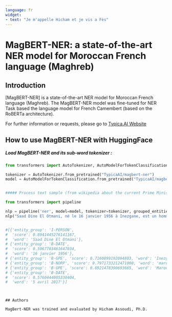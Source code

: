 ```yaml
---
language: fr
widget:
- text: "Je m'appelle Hicham et je vis a Fès"
---
```


# MagBERT-NER: a state-of-the-art NER model for Moroccan French language (Maghreb)

## Introduction

[MagBERT-NER] is a state-of-the-art NER model for Moroccan French language (Maghreb). The MagBERT-NER model was fine-tuned for NER Task based the language model for French Camembert (based on the RoBERTa architecture).

For further information or requests, please go to [Typica.AI Website](https://typicasoft.io/)

## How to use MagBERT-NER with HuggingFace

##### Load MagBERT-NER and its sub-word tokenizer :
```python
from transformers import AutoTokenizer, AutoModelForTokenClassification

tokenizer = AutoTokenizer.from_pretrained("TypicaAI/magbert-ner")
model = AutoModelForTokenClassification.from_pretrained("TypicaAI/magbert-ner")


##### Process text sample (from wikipedia about the current Prime Minister of Morocco) Using NER pipeline  

from transformers import pipeline

nlp = pipeline('ner', model=model, tokenizer=tokenizer, grouped_entities=True)
nlp("Saad Dine El Otmani, né le 16 janvier 1956 à Inezgane, est un homme d'État marocain, chef du gouvernement du Maroc depuis le 5 avril 2017")


#[{'entity_group': 'I-PERSON',
#  'score': 0.8941445276141167,
#  'word': 'Saad Dine El Otmani'},
# {'entity_group': 'B-DATE',
#  'score': 0.5967703461647034,
#  'word': '16 janvier 1956'},
# {'entity_group': 'B-GPE', 'score': 0.7160899192094803, 'word': 'Inezgane'},
# {'entity_group': 'B-NORP', 'score': 0.7971733212471008, 'word': 'marocain'},
# {'entity_group': 'B-GPE', 'score': 0.8921478390693665, 'word': 'Maroc'},
# {'entity_group': 'B-DATE',
#  'score': 0.5760444005330404,
#  'word': '5 avril 2017'}]

```

```


## Authors 

MagBert-NER was trained and evaluated by Hicham Assoudi, Ph.D.


